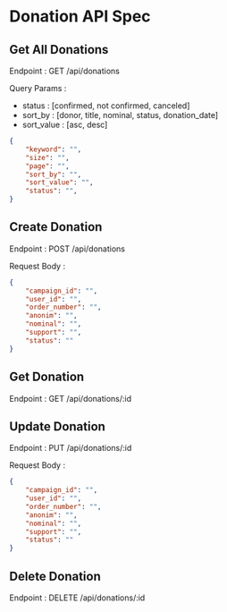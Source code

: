 # Donation API Spec

## Get All Donations
Endpoint : GET /api/donations

Query Params :
- status : [confirmed, not confirmed, canceled]
- sort_by : [donor, title, nominal, status, donation_date]
- sort_value : [asc, desc]
```json
{
    "keyword": "",
    "size": "",
    "page": "",
    "sort_by": "",
    "sort_value": "",
    "status": "",
}
```

## Create Donation
Endpoint : POST /api/donations

Request Body :
```json
{
    "campaign_id": "",
    "user_id": "",
    "order_number": "",
    "anonim": "",
    "nominal": "",
    "support": "",
    "status": ""
}
```

## Get Donation
Endpoint : GET /api/donations/:id

## Update Donation
Endpoint : PUT /api/donations/:id

Request Body :
```json
{
    "campaign_id": "",
    "user_id": "",
    "order_number": "",
    "anonim": "",
    "nominal": "",
    "support": "",
    "status": ""
}
```

## Delete Donation
Endpoint : DELETE /api/donations/:id